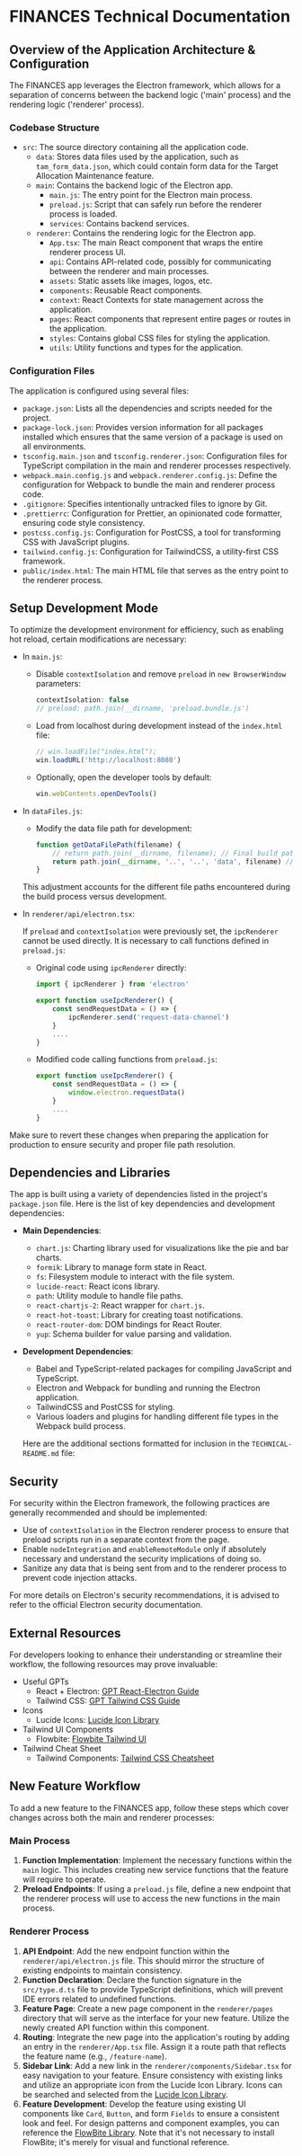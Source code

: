 # FINANCES Technical Documentation

## Overview of the Application Architecture & Configuration

The FINANCES app leverages the Electron framework, which allows for a separation of concerns between the backend logic ('main' process) and the rendering logic ('renderer' process).

### Codebase Structure

-   `src`: The source directory containing all the application code.
    -   `data`: Stores data files used by the application, such as `tam_form_data.json`, which could contain form data for the Target Allocation Maintenance feature.
    -   `main`: Contains the backend logic of the Electron app.
        -   `main.js`: The entry point for the Electron main process.
        -   `preload.js`: Script that can safely run before the renderer process is loaded.
        -   `services`: Contains backend services.
    -   `renderer`: Contains the rendering logic for the Electron app.
        -   `App.tsx`: The main React component that wraps the entire renderer process UI.
        -   `api`: Contains API-related code, possibly for communicating between the renderer and main processes.
        -   `assets`: Static assets like images, logos, etc.
        -   `components`: Reusable React components.
        -   `context`: React Contexts for state management across the application.
        -   `pages`: React components that represent entire pages or routes in the application.
        -   `styles`: Contains global CSS files for styling the application.
        -   `utils`: Utility functions and types for the application.

### Configuration Files

The application is configured using several files:

-   `package.json`: Lists all the dependencies and scripts needed for the project.
-   `package-lock.json`: Provides version information for all packages installed which ensures that the same version of a package is used on all environments.
-   `tsconfig.main.json` and `tsconfig.renderer.json`: Configuration files for TypeScript compilation in the main and renderer processes respectively.
-   `webpack.main.config.js` and `webpack.renderer.config.js`: Define the configuration for Webpack to bundle the main and renderer process code.
-   `.gitignore`: Specifies intentionally untracked files to ignore by Git.
-   `.prettierrc`: Configuration for Prettier, an opinionated code formatter, ensuring code style consistency.
-   `postcss.config.js`: Configuration for PostCSS, a tool for transforming CSS with JavaScript plugins.
-   `tailwind.config.js`: Configuration for TailwindCSS, a utility-first CSS framework.
-   `public/index.html`: The main HTML file that serves as the entry point to the renderer process.

## Setup Development Mode

To optimize the development environment for efficiency, such as enabling hot reload, certain modifications are necessary:

-   In `main.js`:

    -   Disable `contextIsolation` and remove `preload` in `new BrowserWindow` parameters:

        ```jsx
        contextIsolation: false
        // preload: path.join(__dirname, 'preload.bundle.js')
        ```

    -   Load from localhost during development instead of the `index.html` file:

        ```jsx
        // win.loadFile("index.html");
        win.loadURL('http://localhost:8080')
        ```

    -   Optionally, open the developer tools by default:

        ```jsx
        win.webContents.openDevTools()
        ```

-   In `dataFiles.js`:

    -   Modify the data file path for development:

        ```jsx
        function getDataFilePath(filename) {
            // return path.join(__dirname, filename); // Final build path
            return path.join(__dirname, '..', '..', 'data', filename) // Development path
        }
        ```

    This adjustment accounts for the different file paths encountered during the build process versus development.

-   In `renderer/api/electron.tsx`:

    If `preload` and `contextIsolation` were previously set, the `ipcRenderer` cannot be used directly. It is necessary to call functions defined in `preload.js`:

    -   Original code using `ipcRenderer` directly:

        ```jsx
        import { ipcRenderer } from 'electron'

        export function useIpcRenderer() {
            const sendRequestData = () => {
                ipcRenderer.send('request-data-channel')
            }
            ....
        }
        ```

    -   Modified code calling functions from `preload.js`:

        ```jsx
        export function useIpcRenderer() {
            const sendRequestData = () => {
                window.electron.requestData()
            }
            ....
        }
        ```

Make sure to revert these changes when preparing the application for production to ensure security and proper file path resolution.

## Dependencies and Libraries

The app is built using a variety of dependencies listed in the project's `package.json` file. Here is the list of key dependencies and development dependencies:

-   **Main Dependencies**:

    -   `chart.js`: Charting library used for visualizations like the pie and bar charts.
    -   `formik`: Library to manage form state in React.
    -   `fs`: Filesystem module to interact with the file system.
    -   `lucide-react`: React icons library.
    -   `path`: Utility module to handle file paths.
    -   `react-chartjs-2`: React wrapper for `chart.js`.
    -   `react-hot-toast`: Library for creating toast notifications.
    -   `react-router-dom`: DOM bindings for React Router.
    -   `yup`: Schema builder for value parsing and validation.

-   **Development Dependencies**:

    -   Babel and TypeScript-related packages for compiling JavaScript and TypeScript.
    -   Electron and Webpack for bundling and running the Electron application.
    -   TailwindCSS and PostCSS for styling.
    -   Various loaders and plugins for handling different file types in the Webpack build process.

    Here are the additional sections formatted for inclusion in the `TECHNICAL-README.md` file:

## Security

For security within the Electron framework, the following practices are generally recommended and should be implemented:

-   Use of `contextIsolation` in the Electron renderer process to ensure that preload scripts run in a separate context from the page.
-   Enable `nodeIntegration` and `enableRemoteModule` only if absolutely necessary and understand the security implications of doing so.
-   Sanitize any data that is being sent from and to the renderer process to prevent code injection attacks.

For more details on Electron's security recommendations, it is advised to refer to the official Electron security documentation.

## External Resources

For developers looking to enhance their understanding or streamline their workflow, the following resources may prove invaluable:

-   Useful GPTs
    -   React + Electron: [GPT React-Electron Guide](https://chat.openai.com/g/g-JlFTNuY6S-react-electron)
    -   Tailwind CSS: [GPT Tailwind CSS Guide](https://chat.openai.com/g/g-SjAqAvLPM-tailwind-css-copilot)
-   Icons
    -   Lucide Icons: [Lucide Icon Library](https://lucide.dev/icons/)
-   Tailwind UI Components
    -   Flowbite: [Flowbite Tailwind UI](https://flowbite.com/docs/getting-started/introduction/)
-   Tailwind Cheat Sheet
    -   Tailwind Components: [Tailwind CSS Cheatsheet](https://tailwindcomponents.com/cheatsheet/)

## New Feature Workflow

To add a new feature to the FINANCES app, follow these steps which cover changes across both the main and renderer processes:

### Main Process

1. **Function Implementation**: Implement the necessary functions within the `main` logic. This includes creating new service functions that the feature will require to operate.
2. **Preload Endpoints**: If using a `preload.js` file, define a new endpoint that the renderer process will use to access the new functions in the main process.

### Renderer Process

1. **API Endpoint**: Add the new endpoint function within the `renderer/api/electron.js` file. This should mirror the structure of existing endpoints to maintain consistency.
2. **Function Declaration**: Declare the function signature in the `src/type.d.ts` file to provide TypeScript definitions, which will prevent IDE errors related to undefined functions.
3. **Feature Page**: Create a new page component in the `renderer/pages` directory that will serve as the interface for your new feature. Utilize the newly created API function within this component.
4. **Routing**: Integrate the new page into the application's routing by adding an entry in the `renderer/App.tsx` file. Assign it a route path that reflects the feature name (e.g., `/feature-name`).
5. **Sidebar Link**: Add a new link in the `renderer/components/Sidebar.tsx` for easy navigation to your feature. Ensure consistency with existing links and utilize an appropriate icon from the Lucide Icon Library. Icons can be searched and selected from the [Lucide Icon Library](https://lucide.dev/icons/).
6. **Feature Development**: Develop the feature using existing UI components like `Card`, `Button`, and form `Fields` to ensure a consistent look and feel. For design patterns and component examples, you can reference the [FlowBite Library](https://flowbite.com/docs/getting-started/introduction/). Note that it's not necessary to install FlowBite; it's merely for visual and functional reference.
